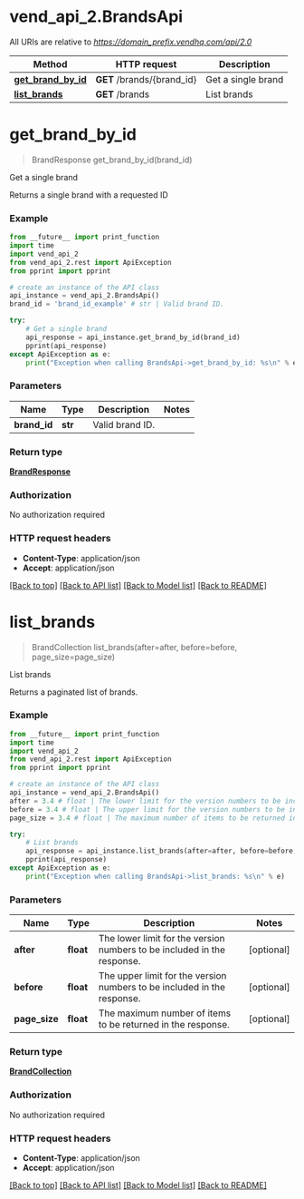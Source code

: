 # vend_api_2.BrandsApi

All URIs are relative to *https://domain_prefix.vendhq.com/api/2.0*

Method | HTTP request | Description
------------- | ------------- | -------------
[**get_brand_by_id**](BrandsApi.md#get_brand_by_id) | **GET** /brands/{brand_id} | Get a single brand
[**list_brands**](BrandsApi.md#list_brands) | **GET** /brands | List brands


# **get_brand_by_id**
> BrandResponse get_brand_by_id(brand_id)

Get a single brand

Returns a single brand with a requested ID

### Example 
```python
from __future__ import print_function
import time
import vend_api_2
from vend_api_2.rest import ApiException
from pprint import pprint

# create an instance of the API class
api_instance = vend_api_2.BrandsApi()
brand_id = 'brand_id_example' # str | Valid brand ID.

try: 
    # Get a single brand
    api_response = api_instance.get_brand_by_id(brand_id)
    pprint(api_response)
except ApiException as e:
    print("Exception when calling BrandsApi->get_brand_by_id: %s\n" % e)
```

### Parameters

Name | Type | Description  | Notes
------------- | ------------- | ------------- | -------------
 **brand_id** | **str**| Valid brand ID. | 

### Return type

[**BrandResponse**](BrandResponse.md)

### Authorization

No authorization required

### HTTP request headers

 - **Content-Type**: application/json
 - **Accept**: application/json

[[Back to top]](#) [[Back to API list]](../README.md#documentation-for-api-endpoints) [[Back to Model list]](../README.md#documentation-for-models) [[Back to README]](../README.md)

# **list_brands**
> BrandCollection list_brands(after=after, before=before, page_size=page_size)

List brands

Returns a paginated list of brands.

### Example 
```python
from __future__ import print_function
import time
import vend_api_2
from vend_api_2.rest import ApiException
from pprint import pprint

# create an instance of the API class
api_instance = vend_api_2.BrandsApi()
after = 3.4 # float | The lower limit for the version numbers to be included in the response. (optional)
before = 3.4 # float | The upper limit for the version numbers to be included in the response. (optional)
page_size = 3.4 # float | The maximum number of items to be returned in the response. (optional)

try: 
    # List brands
    api_response = api_instance.list_brands(after=after, before=before, page_size=page_size)
    pprint(api_response)
except ApiException as e:
    print("Exception when calling BrandsApi->list_brands: %s\n" % e)
```

### Parameters

Name | Type | Description  | Notes
------------- | ------------- | ------------- | -------------
 **after** | **float**| The lower limit for the version numbers to be included in the response. | [optional] 
 **before** | **float**| The upper limit for the version numbers to be included in the response. | [optional] 
 **page_size** | **float**| The maximum number of items to be returned in the response. | [optional] 

### Return type

[**BrandCollection**](BrandCollection.md)

### Authorization

No authorization required

### HTTP request headers

 - **Content-Type**: application/json
 - **Accept**: application/json

[[Back to top]](#) [[Back to API list]](../README.md#documentation-for-api-endpoints) [[Back to Model list]](../README.md#documentation-for-models) [[Back to README]](../README.md)

